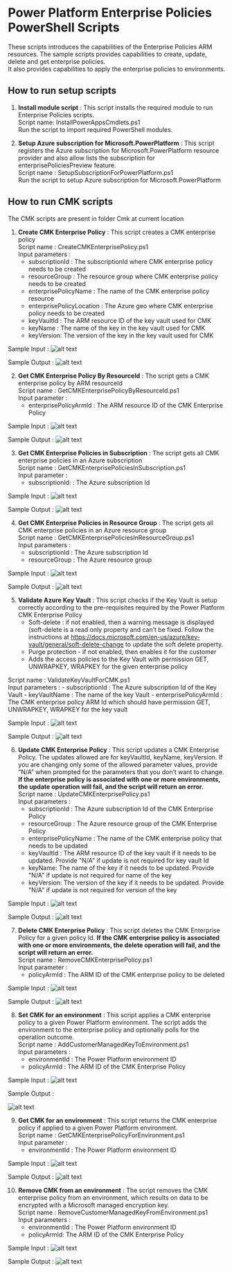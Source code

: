 # Power Platform Enterprise Policies PowerShell Scripts

These scripts introduces the capabilities of the Enterprise Policies ARM resources. The sample scripts provides capabilities to create, update, delete and get enterprise policies.  
It also provides capabilities to apply the enterprise policies to environments.

## How to run setup scripts

1. **Install module script** : This script installs the required module to run Enterprise Policies scripts.</br>
Script name: InstallPowerAppsCmdlets.ps1</br>
Run the script to import required PowerShell modules.

2. **Setup Azure subscription for Microsoft.PowerPlatform** : This script registers the Azure subscription for Microsoft.PowerPlatform resource provider and also allow lists the subscription for enterprisePoliciesPreview feature.</br>
Script name : SetupSubscriptionForPowerPlatform.ps1</br>
Run the script to setup Azure subscription for Microsoft.PowerPlatform

## How to run CMK scripts

The CMK scripts are present in folder Cmk at current location

1. **Create CMK Enterprise Policy** : This script creates a CMK enterprise policy</br>
Script name : CreateCMKEnterprisePolicy.ps1</br>
Input parameters :
    - subscriptionId : The subscriptionId where CMK enterprise policy needs to be created
    - resourceGroup : The resource group where CMK enterprise policy needs to be created
    - enterprisePolicyName : The name of the CMK enterprise policy resource
    - enterprisePolicyLocation : The Azure geo where CMK enterprise policy needs to be created
    - keyVaultId : The ARM resource ID of the key vault used for CMK
    - keyName : The name of the key in the key vault used for CMK
    - keyVersion: The version of the key in the key vault used for CMK

Sample Input :
![alt text](./ReadMeImages/CreateCMKEP1.png)

Sample Output :
![alt text](./ReadMeImages/CreateCMKEP2.png)

2. **Get CMK Enterprise Policy By ResourceId** : The script gets a CMK enterprise policy by ARM resourceId</br>
Script name : GetCMKEnterprisePolicyByResourceId.ps1</br>
Input parameter :
    - enterprisePolicyArmId : The ARM resource ID of the CMK Enterprise Policy

Sample Input :
![alt text](./ReadMeImages/GetCMKByResourceId1.png)

Sample Output :
![alt text](./ReadMeImages/GetCMKByResourceId2.png)

3. **Get CMK Enterprise Policies in Subscription** : The script gets all CMK enterprise policies in an Azure subscription</br>
Script name : GetCMKEnterprisePoliciesInSubscription.ps1</br>
Input parameter :
    - subscriptionId: : The Azure subscription Id

Sample Input :
![alt text](./ReadMeImages/GetCMKInSub1.png)

Sample Output :
![alt text](./ReadMeImages/GetCMKInSub2.png)

4. **Get CMK Enterprise Policies in Resource Group** : The script gets all CMK enterprise policies in an Azure resource group</br>
Script name : GetCMKEnterprisePoliciesInResourceGroup.ps1</br>
Input parameters :
    - subscriptionId : The Azure subscription Id
    - resourceGroup : The Azure resource group

Sample Input : 
![alt text](./ReadMeImages/GetCMKInResourceGroup1.png)

Sample Output :
![alt text](./ReadMeImages/GetCMKInResourceGroup2.png)

5. **Validate Azure Key Vault** : This script checks if the Key Vault is setup correctly according to the pre-requisites required by the Power Platform CMK Enterprise Policy
    - Soft-delete : if not enabled, then a warning message is displayed (soft-delete is a read only property and can’t be fixed. Follow the instructions at
      https://docs.microsoft.com/en-us/azure/key-vault/general/soft-delete-change to update the soft delete property.
    - Purge protection - if not enabled, then enables it for the customer
    - Adds the access policies to the Key Vault with permission GET, UNWRAPKEY, WRAPKEY for the given enterprise policy</br>

Script name : ValidateKeyVaultForCMK.ps1</br>
Input parameters :
    - subscriptionId : The Azure subscription Id of the Key Vault
    - keyVaultName : The name of the key Vault
    - enterprisePolicyArmId : The CMK enterprise policy ARM Id which should have permission GET, UNWRAPKEY, WRAPKEY for the key vault

Sample Input : 
![alt text](./ReadMeImages/ValidateKeyVault1.png)

Sample Output :
![alt text](./ReadMeImages/ValidateKeyVault2.png)

6. **Update CMK Enterprise Policy** : This script updates a CMK Enterprise Policy. The updates allowed are for keyVaultId, keyName, keyVersion. If you are changing only some of the allowed parameter values, provide “N/A” when prompted for the parameters that you don’t want to change. **If the enterprise policy is associated with one or more environments, the update operation will fail, and the script will return an error.**</br>
Script name : UpdateCMKEnterprisePolicy.ps1</br>
Input parameters :
    - subscriptionId : The Azure subscription Id of the CMK Enterprise Policy
    - resourceGroup : The Azure resource group of the CMK Enterprise Policy
    - enterprisePolicyName : The name of the CMK enterprise policy that needs to be updated
    - keyVaultId : The ARM resource ID of the key vault if it needs to be updated. Provide "N/A" if update is not required for key vault Id
    - keyName: The name of the key if it needs to be updated. Provide "N/A" if update is not required for name of the key
    - keyVersion: The version of the key if it needs to be updated. Provide "N/A" if update is not required for version of the key

Sample Input : 
![alt text](./ReadMeImages/UpdateCMKEP1.png)

Sample Output :
![alt text](./ReadMeImages/UpdateCMKEP2.png)

7. **Delete CMK Enterprise Policy** : This script deletes the CMK Enterprise Policy for a given policy Id. **If the CMK enterprise policy is associated with one or more environments, the delete operation will fail, and the script will return an error.**</br>
Script name : RemoveCMKEnterprisePolicy.ps1</br>
Input parameter :
    - policyArmId : The ARM ID of the CMK enterprise policy to be deleted

Sample Input : 
![alt text](./ReadMeImages/RemoveCMKEP1.png)

Sample Output :
![alt text](./ReadMeImages/RemoveCMKEP2.png)

8. **Set CMK for an environment** : This script applies a CMK enterprise policy to a given Power Platform environment. The script adds the environment to the enterprise policy and optionally polls for the operation outcome.</br>
Script name : AddCustomerManagedKeyToEnvironment.ps1</br>
Input parameters :
    - environmentId : The Power Platform environment ID
    - policyArmId : The ARM ID of the CMK Enterprise Policy

Sample Input :
![alt text](./ReadMeImages/AddCMKToEnv1.png)

Sample Output :

![alt text](./ReadMeImages/AddCMKToEnv2.png)

9. **Get CMK for an environment** : This script returns the CMK enterprise policy if applied to a given Power Platform environment.</br>
Script name : GetCMKEnterprisePolicyForEnvironment.ps1</br>
Input parameter :
    - environmentId : The Power Platform environment ID

Sample Input :
![alt text](./ReadMeImages/GetCMKForEnv1.png)

Sample Output :
![alt text](./ReadMeImages/GetCMKForEnv2.png)

10. **Remove CMK from an environment** : The script removes the CMK enterprise policy from an environment, which results on data to be encrypted with a Microsoft managed encryption key.</br>
Script name : RemoveCustomerManagedKeyFromEnvironment.ps1</br>
Input parameters :
    - environmentId : The Power Platform environment ID
    - policyArmId: The ARM ID of the CMK Enterprise Policy

Sample Input :
![alt text](./ReadMeImages/RemoveCMKFromEnv1.png)

Sample Output :
![alt text](./ReadMeImages/RemoveCMKFromEnv2.png)